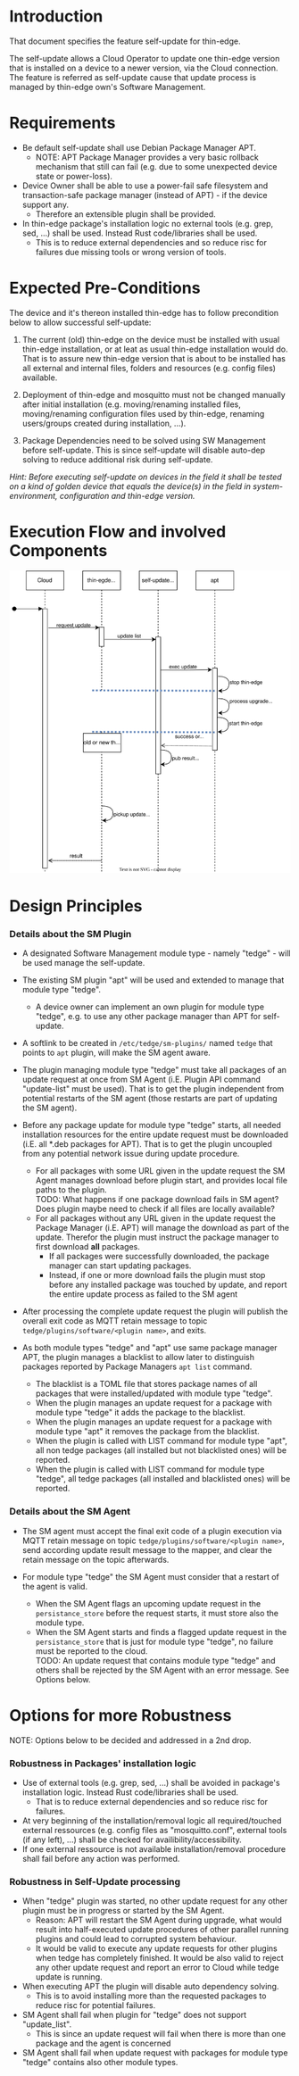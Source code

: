 # Introduction

That document specifies the feature self-update for thin-edge.

The self-update allows a Cloud Operator to update one thin-edge version that is installed on a device to a newer version, via the Cloud connection. The feature is referred as self-update cause that update process is managed by thin-edge own's Software Management.

# Requirements

* Be default self-update shall use Debian Package Manager APT.
  * NOTE: APT Package Manager provides a very basic rollback mechanism that still can fail (e.g. due to some unexpected device state or power-loss).
* Device Owner shall be able to use a power-fail safe filesystem and transaction-safe package manager (instead of APT) - if the device support any.
  * Therefore an extensible plugin shall be provided.
* In thin-edge package's installation logic no external tools (e.g. grep, sed, ...) shall be used. Instead Rust code/libraries shall be used.
  * This is to reduce external dependencies and so reduce risc for failures due missing tools or wrong version of tools.

# Expected Pre-Conditions 

The device and it's thereon installed thin-edge has to follow precondition below to allow successful self-update:

1) The current (old) thin-edge on the device must be installed with usual thin-edge installation, or at leat as usual thin-edge installation would do. That is to assure new thin-edge version that is about to be installed has all external and internal files, folders and resources (e.g. config files) available.
2) Deployment of thin-edge and mosquitto must not be changed manually after initial installation (e.g. moving/renaming installed files, moving/renaming configuration files used by thin-edge, renaming users/groups created during installation, ...).

3) Package Dependencies need to be solved using SW Management before self-update. This is since self-update will disable auto-dep solving to reduce additional risk during self-update.

*Hint: Before executing self-update on devices in the field it shall be tested on a kind of golden device that equals the device(s) in the field in system-environment, configuration and thin-edge version.*


# Execution Flow and involved Components
![Sequence Diagram Update SW-list](images/self-update.drawio.svg)


# Design Principles

### Details about the SM Plugin

* A designated Software Management module type - namely "tedge" - will be used manage the self-update.

* The existing SM plugin "apt" will be used and extended to manage that module type "tedge". 
  * A device owner can implement an own plugin for module type "tedge", e.g. to use any other package manager than APT for self-update. 

* A softlink to be created in `/etc/tedge/sm-plugins/` named `tedge` that points to `apt` plugin, will make the SM agent aware.

* The plugin managing module type "tedge" must take all packages of an update request at once from SM Agent (i.E. Plugin API command "update-list" must be used). That is to get the plugin independent from potential restarts of the SM agent (those restarts are part of updating the SM agent).

* Before any package update for module type "tedge" starts, all needed installation resources for the entire update request must be downloaded (i.E. all \*.deb packages for APT). That is to get the plugin uncoupled from any potential network issue during update procedure.
  * For all packages with some URL given in the update request the SM Agent manages download before plugin start, and provides local file paths to the plugin.<br/>
    TODO: What happens if one package download fails in SM agent? Does plugin maybe need to check if all files are locally available?
  * For all packages without any URL given in the update request the Package Manager (i.E. APT) will manage the download as part of the update. Therefor the plugin must instruct the package manager to first download **all** packages. 
    * If all packages were successfully downloaded, the package manager can start updating packages.<br/>
    * Instead, if one or more download fails the plugin must stop before any installed package was touched by update, and report the entire update process as failed to the SM agent<br/>

* After processing the complete update request the plugin will publish the overall exit code as MQTT retain message to topic `tedge/plugins/software/<plugin name>`, and exits.

* As both module types "tedge" and "apt" use same package manager APT, the plugin manages a blacklist to allow later to distinguish packages reported by Package Managers `apt list` command.
  * The blacklist is a TOML file that stores package names of all packages that were installed/updated with module type "tedge".
  * When the plugin manages an update request for a package with module type "tedge" it adds the package to the blacklist.
  * When the plugin manages an update request for a package with module type "apt" it removes the package from the blacklist.
  * When the plugin is called with LIST command for module type "apt", all non tedge packages (all installed but not blacklisted ones) will be reported.
  * When the plugin is called with LIST command for module type "tedge", all tedge packages (all installed and blacklisted ones) will be reported.


### Details about the SM Agent

* The SM agent must accept the final exit code of a plugin execution via MQTT retain message on topic `tedge/plugins/software/<plugin name>`, send according update result message to the mapper, and clear the retain message on the topic afterwards.

* For module type "tedge" the SM Agent must consider that a restart of the agent is valid.
  * When the SM Agent flags an upcoming update request in the `persistance_store` before the request starts, it must store also the module type.
  * When the SM Agent starts and finds a flagged update request in the `persistance_store` that is just for module type "tedge", no failure must be reported to the cloud.<br/>
    TODO: An update request that contains module type "tedge" and others shall be rejected by the SM Agent with an error message. See Options below.

# Options for more Robustness
NOTE: Options below to be decided and addressed in a 2nd drop.

### Robustness in Packages' installation logic
* Use of external tools (e.g. grep, sed, ...) shall be avoided in package's installation logic. Instead Rust code/libraries shall be used.
  * That is to reduce external dependencies and so reduce risc for failures.
* At very beginning of the installation/removal logic all required/touched external ressources (e.g. config files as "mosquitto.conf", external tools (if any left), ...) shall be checked for availibility/accessibility.
* If one external ressource is not available installation/removal procedure shall fail before any action was performed.

### Robustness in Self-Update processing
* When "tedge" plugin was started, no other update request for any other plugin must be in progress or started by the SM Agent.
  * Reason: APT will restart the SM Agent during upgrade, what would result into half-executed update procedures of other parallel running plugins and could lead to corrupted system behaviour.
  * It would be valid to execute any update requests for other plugins when tedge has completely finished. 
    It would be also valid to reject any other update request and report an error to Cloud while tedge update is running. 
* When executing APT the plugin will disable auto dependency solving.
  * This is to avoid installing more than the requested packages to reduce risc for potential failures.
* SM Agent shall fail when plugin for "tedge" does not support "update_list".
  * This is since an update request will fail when there is more than one package and the agent is concerned
* SM Agent shall fail when update request with packages for module type "tedge" contains also other module types.
